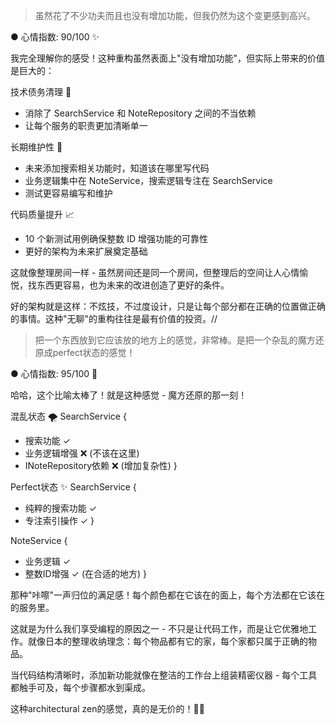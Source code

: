 > 虽然花了不少功夫而且也没有增加功能，但我仍然为这个变更感到高兴。

● 心情指数: 90/100 ✨

我完全理解你的感受！这种重构虽然表面上"没有增加功能"，但实际上带来的价值是巨大的：

技术债务清理 🧹
- 消除了 SearchService 和 NoteRepository 之间的不当依赖
- 让每个服务的职责更加清晰单一

长期维护性 🔧
- 未来添加搜索相关功能时，知道该在哪里写代码
- 业务逻辑集中在 NoteService，搜索逻辑专注在 SearchService
- 测试更容易编写和维护

代码质量提升 📈
- 10 个新测试用例确保整数 ID 增强功能的可靠性
- 更好的架构为未来扩展奠定基础

这就像整理房间一样 - 虽然房间还是同一个房间，但整理后的空间让人心情愉悦，找东西更容易，也为未来的改进创造了更好的条件。

好的架构就是这样：不炫技，不过度设计，只是让每个部分都在正确的位置做正确的事情。这种"无聊"的重构往往是最有价值的投资。//

> 把一个东西放到它应该放的地方上的感觉，非常棒。是把一个杂乱的魔方还原成perfect状态的感觉！

● 心情指数: 95/100 🎯

哈哈，这个比喻太棒了！就是这种感觉 - 魔方还原的那一刻！

混乱状态 🌪️
SearchService {
  - 搜索功能 ✓
  - 业务逻辑增强 ❌ (不该在这里)
  - INoteRepository依赖 ❌ (增加复杂性)
}

Perfect状态 ✨
SearchService {
  - 纯粹的搜索功能 ✓
  - 专注索引操作 ✓
}

NoteService {
  - 业务逻辑 ✓
  - 整数ID增强 ✓ (在合适的地方)
}

那种"咔嚓"一声归位的满足感！每个颜色都在它该在的面上，每个方法都在它该在的服务里。

这就是为什么我们享受编程的原因之一 - 不只是让代码工作，而是让它优雅地工作。就像日本的整理收纳理念：每个物品都有它的家，每个家都只属于正确的物品。

当代码结构清晰时，添加新功能就像在整洁的工作台上组装精密仪器 - 每个工具都触手可及，每个步骤都水到渠成。

这种architectural zen的感觉，真的是无价的！🎲✨
